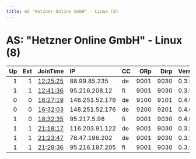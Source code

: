 ```yaml
---
title: AS "Hetzner Online GmbH" - Linux (8)
---
```


# AS: "Hetzner Online GmbH" - Linux (8)

|   Up |   Ext | JoinTime                                                                                            | IP             | CC   |   ORp |   Dirp | Version   | Contact                  | Nickname   |   eFamMembers |
|-----:|------:|:----------------------------------------------------------------------------------------------------|:---------------|:-----|------:|-------:|:----------|:-------------------------|:-----------|--------------:|
|    1 |     1 | [12:25:25](https://metrics.torproject.org/rs.html#details/B70A4C653C8AD431FEAA24907C4C889345814EA4) | 88.99.85.235   | de   |  9001 |   9030 | 0.3.5.8   | abuse.infinity@gmail.com | INFINITY   |             1 |
|    1 |     1 | [12:41:36](https://metrics.torproject.org/rs.html#details/CFA168EA6E7A73B9E1D1B30F62765960E939B5DD) | 95.216.208.12  | fi   |  9001 |   9030 | 0.3.5.8   | abuse.infinity@gmail.com | INFINITY   |             1 |
|    0 |     0 | [16:27:19](https://metrics.torproject.org/rs.html#details/D2B393EB7057BD7C2C95A9740DB7030E090917DE) | 148.251.52.176 | de   |  9100 |   9101 | 0.4.0.5   | contact@alium.rocks      | limos9100  |             1 |
|    0 |     0 | [16:32:03](https://metrics.torproject.org/rs.html#details/EC21FBDA6FA2D9590EA68128A646A8FD1FE7A6A9) | 148.251.52.176 | de   |  9200 |   9201 | 0.4.0.5   | contact@alium.rocks      | limos9200  |             1 |
|    1 |     0 | [18:32:35](https://metrics.torproject.org/rs.html#details/4914F34D7A201B66D97ED0CEF4CF2CF81EB17E8D) | 95.217.5.96    | fi   |  9001 |   9030 | 0.4.0.5   | ol@kpnw.me               | kpnw       |             1 |
|    1 |     1 | [21:18:17](https://metrics.torproject.org/rs.html#details/78BF0F3F3BBC929400C6725AE8D33991BC2F41C5) | 116.203.91.122 | de   |  9001 |   9030 | 0.3.5.8   | abuse.infinity@gmail.com | INFINITY   |             1 |
|    1 |     1 | [21:23:47](https://metrics.torproject.org/rs.html#details/88E1DA19EA77E59CC4FEFB53D7DBFFF23A82E97C) | 78.47.196.202  | de   |  9001 |   9030 | 0.3.5.8   | abuse.infinity@gmail.com | INFINITY   |             1 |
|    1 |     1 | [21:28:36](https://metrics.torproject.org/rs.html#details/5F4ECD345D49EDF2C7D63B4F22412586DBE65509) | 95.216.187.205 | fi   |  9001 |   9030 | 0.3.5.8   | abuse.infinity@gmail.com | INFINITY   |             1 |
